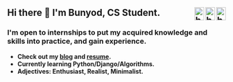 ## Hi there 👋 I'm Bunyod, CS Student. [<img align="right" alt="bunyodev | GitHub" width="22px" height="30" src="https://cdn.jsdelivr.net/npm/simple-icons@3.13.0/icons/github.svg" />][github] [<img align="right" alt="bunyodev | LinkedIn" width="22px" height="30" src="https://cdn.jsdelivr.net/npm/simple-icons@v3/icons/linkedin.svg" />][linkedin] [<img align="right" alt="bunyodev | Twitter" width="22px" height="30" src="https://cdn.jsdelivr.net/npm/simple-icons@v3/icons/twitter.svg" />][twitter] 
### I'm open to internships to put my acquired knowledge and skills into practice, and gain experience.

* **Check out my [blog](https://t.me/bunyodabdusaidov) and [resume](https://gist.github.com/bunyodabdusaidov/92e929ae4dd471820b6b2479d9ff26d7).**
* **Currently learning Python/Django/Algorithms.**
* **Adjectives: Enthusiast, Realist, Minimalist.**

[twitter]: https://twitter.com/babdusaid0v
[linkedin]: https://linkedin.com/in/bunyodabdusaidov
[github]: https://github.com/bunyodabdusaidov





